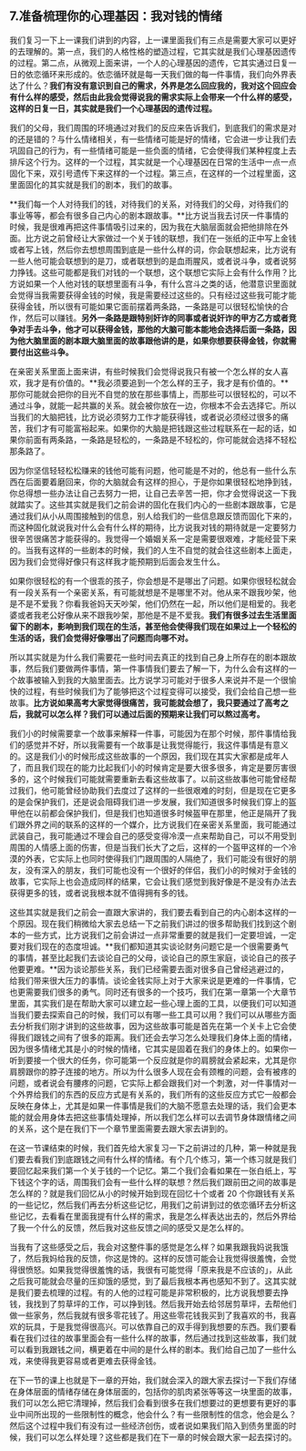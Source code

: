 ## 7.准备梳理你的心理基因：我对钱的情绪
我们复习一下上一课我们讲到的内容，上一课里面我们有三点是需要大家可以更好的去理解的。第一点，我们的人格性格的塑造过程，它其实就是我们心理基因遗传的过程。第二点，从微观上面来讲，一个人的心理基因的遗传，它其实通过日复一日的依恋循环来形成的。依恋循环就是每一天我们做的每一件事情，我们向外界表达了什么？**我们有没有意识到自己的需求，外界是怎么回应我的，我对这个回应会有什么样的感受，然后由此我会觉得说我的需求实际上会带来一个什么样的感受，这样的日复一日，其实就是我们一个心理基因的遗传过程。**


我们的父母，我们周围的环境通过对我们的反应来告诉我们，到底我们的需求是对的还是错的？与什么情绪相关，有一些情绪可能是好的情绪，它会进一步让我们去巩固自己的行为，有一些情绪可能是一些负面的情绪，它会使得我们某种程度上去排斥这个行为。这样的一个过程，其实就是一个心理基因在日常的生活中一点一点固化下来，双引号遗传下来这样的一个过程。第三点，在这样的一个过程里面，这里面固化的其实就是我们的剧本，我们的故事。


**我们每一个人对待我们的钱，对待我们的关系，对待我们的父母，对待我们的事业等等，都会有很多自己内心的剧本跟故事。**比方说当我去讨厌一件事情的时候，我是很难再把这件事情吸引过来的，因为我在大脑层面就会把他排除在外面。比方说之前曾经让大家做过一个关于钱的联想，我们在一张纸的正中写上金钱或者写上钱，然后你去想想周围到底是一些什么样的词，你会联想起来，比方说有一些人他可能会联想到的是刀，或者联想到的是血雨腥风，或者说斗争，或者说努力挣钱。这些可能都是我们对钱的一个联想，这个联想它实际上会有什么作用？比方说如果一个人他对钱的联想里面有斗争，有什么宫斗之类的话，他潜意识里面就会觉得当我需要获得金钱的时候，我是需要经过这些的。只有经过这些我可能才能获得金钱，所以很有可能如果它面前摆着两条路，一条路是可以很轻松愉快的合作，然后可以赚钱。**另外一条路是跟特别奸诈的同事或者说奸诈的甲方乙方或者竞争对手去斗争，他才可以获得金钱，那他的大脑可能本能地会选择后面一条路，因为他大脑里面的剧本跟大脑里面的故事跟他讲的是，如果你想要获得金钱，你就需要付出这些斗争。**


在亲密关系里面上面来讲，有些时候我们会觉得说我只有被一个怎么样的女人喜欢，我才是有价值的。**我必须要追到一个怎么样的王子，我才是有价值的。**那你可能就会把你的目光不自觉的放在那些事情上，而那些可以很轻松的，可以不通过斗争，就能一起共赢的关系。就会被你放在一边，你根本不会去选择它。所以当我们的大脑把钱，比方说必须努力工作才能获得钱，或者说必须经过很多的痛苦，我们才有可能富裕起来。如果你的大脑是把钱跟这些过程联系在一起的话，如果你前面有两条路，一条路是轻松的，一条路是不轻松的，你可能就会选择不轻松那条路了。


因为你坚信轻轻松松赚来的钱他可能有问题，他可能是不对的，他总有一些什么东西在后面要着磨回来，你的大脑就会有这样的担心，于是你如果很轻松地挣到钱，你总得想一些办法让自己去努力一把，让自己去辛苦一把，你才会觉得说这一下我就踏实了。这些其实就是我们之前会讲的固化在我们内心的一些剧本跟故事，它是通过我们从小从周围接触到的信息，别人给我们的一些信息跟反馈而固化下来的，而这种固化就说我对什么会有什么样的期待，比方说我对钱的期待就是一定要努力很辛苦很痛苦才能获得的。我觉得一个婚姻关系一定是需要很艰难，才能经营下来的。当我有这样的一些剧本的时候，我们的人生不自觉的就会往这些剧本上面走，因为我们会觉得好像只有这样我才能预期到后面会发生什么。


如果你很轻松的有一个很乖的孩子，你会想是不是哪出了问题。如果你很轻松就会有一段关系有一个亲密关系，有可能就想是不是哪里不对。他从来不跟我吵架，他是不是不爱我？你看我爸妈天天吵架，他们仍然在一起，所以他们是相爱的。我老婆或者我老公好像从来不跟我吵架，那他是不是不爱我。**我们有很多过去生活里面留下的剧本，影响到我们现在的生活，甚至他会使得我们现在如果过上一个轻松的生活的话，我们会觉得好像哪出了问题而向哪不对。**


所以其实就是为什么我们需要花一些时间去真正的找到自己身上所存在的剧本跟故事，然后我们要做两件事情，第一件事情我们要去了解一下，为什么会有这样的一个故事被输入到我的大脑里面去。比方说学习可能对于很多人来说并不是一个很愉快的过程，有些时候我们为了能够把这个过程变得可以接受，我们会给自己想一些故事。**比方说如果高考大家觉得很痛苦，我可能就会想了，我只要通过了高考之后，我就可以怎么样？我们可以通过后面的预期来让我们可以熬过高考。**


我们小的时候需要拿一个故事来解释一件事，可能因为在那个时候，那件事情给我们的感觉并不好，所以我需要有一个故事是让我觉得能行，我这件事情是有意义的。这是我们小的时候形成这些故事的一个原因，我们现在其实大家都是成年人了，而且我们现在的能力比起我们小的时候肯定是要大很多很多，肯定是要厉害很多的，这个时候我们可能就需要重新去看这些故事了。以前这些故事他可能曾经帮过我们，他可能曾经协助我们去度过了这样的一些很艰难的时刻，但是现在它更多的是会保护我们，还是说会阻碍我们进一步发展，我们知道很多时候我们穿上的盔甲他在以前都会保护我们，但是我们也知道很多时候盔甲在那里，他正是隔开了我们跟外界之间的联系的这样的一个媒介，比方说我们在亲密关系里面，我可能通过武装自己，我可能通过不理会自己的感受变得冷漠一点来帮助自己，可以不用受到周围的人情感上面的伤害，但是当我们长大了之后，这样的一个盔甲这样的一个冷漠的外表，它实际上也同时使得我们门跟周围的人隔绝了，我们可能没有很好的朋友，没有深入的朋友，我们可能也没有一个很好的伴侣，我们小的时候对于金钱的故事，它实际上也会造成同样的结果，它会让我们感觉到我好像是不是没有办法去获得更多的钱，或者说我根本就不值得拥有多的钱。


这些其实就是我们之前会一直跟大家讲的，我们要去看到自己的内心剧本这样的一个原因。现在我们稍微给大家去总结一下之前我们讲过的很多帮助我们找到这个剧本的一些方式，比方说我们之前会讲过一点非常重要的就是我们一定要坦诚，一定要对我们现在的态度坦诚。**我们都知道其实谈论财务问题它是一个很需要勇气的事情，甚至比起我们去谈论自己的父母，谈论自己的原生家庭，谈论自己的孩子他要更难。**因为谈论那些关系，我们已经需要去面对很多自己曾经逃避过的，给我们带来很大压力的事情。谈论金钱实际上对于大家来说是更难的一件事情，它也更需要我们很多的勇气。同时还有很多的一个技巧，我们在第一章第一个大章节里面，其实我们是在帮助大家可以建立起一些心理上面的工具，以便我们可以知道当我们要去探索自己的时候，我们可以有哪一些工具可以用？我们可以从哪些方面去分析我们刚才讲到的这些故事，因为这些故事可能是首先在第一个关卡上它会使得我们跟钱之间有了很多的距离。我们还会去学习怎么处理我们身体上面的情绪，因为很多情绪尤其是小的时候的情绪，它其实是固着在我们的身体上的。如果你一听到要接一个很大的任务，你可能第一个反应就是你的肩膀就会紧起来，尤其是你肩膀跟你的脖子连接的地方。所以为什么很多人现在会有颈椎的问题，会有被疼的问题，或者说会有腰疼的问题，它实际上都会跟我们对一个刺激，对一件事情对一个外界给我们的东西的反应方式是有关系的，我们所有的这些反应方式它一般都会反映在身体上，尤其是如果一件事情是我们的大脑不愿意去处理的话，我们会更本能的就会用身体去把这些事情处理掉，所以我们怎么样可以去调节身体跟情绪之间的关系，这个是在我们下一个章节里面需要去跟大家去讲到的。


在这一节课结束的时候，我们首先给大家复习一下之前讲过的几种，第一种就是我们要去看我们到底跟钱之间有什么样的情绪。有个几个练习，第一个练习就是我们要回忆起来我们第一个关于钱的一个记忆。第二个我们会看如果在一张白纸上，写下钱这个字的话，周围我们会有一些什么样的联想？然后我们跟前田之间的故事是怎么样的？就是我们回忆从小的时候开始到现在回忆十个或者 20 个你跟钱有关系的一些记忆，然后我们再去分析这些记忆，用我们之前讲到过的依恋循环去分析这些记忆，去看看在里面我提有什么样的需求，我是怎么样表达出去的，然后外界给了我一个什么的反馈，然后我对这些反馈之间的感受又是怎么样的。


当我有了这些感受之后，我会对这整件事的感觉是怎么样？如果我跟我妈说我饿了，然后我妈给我的反馈，你这是馋的。这样的反馈可能会让我觉得很羞愧，会觉得很愤怒。如果我觉得很羞愧的话，我很有可能觉得「原来我是不应该的」，从此之后我可能就会尽量的压抑饿的感觉，到了最后我根本再也感知不到了。这其实就是我们要去梳理的过程。有的人他的过程可能是非常积极的，比方说我想要去挣钱，我找到了剪草坪的工作，可以挣到钱。然后我开始去给邻居剪草坪，去帮他们做一些家务，然后我就有很多零花钱了。用这些零花钱我买到了我喜欢的书，我喜欢的玩具，于是我觉得很高兴。可以依靠自己的双手得到我想要的东西。我们要看看在我们过往的故事里面会有一些什么样的故事，然后通过找到这些故事，我们就可以看到我跟钱之间，横更着在中间的是什么样的剧本。我们给自己加了一些什么戏，来使得我更容易或者更难去获得金钱。


在下一节的课上也就是下一章的开始，我们就会深入的跟大家去探讨一下我们存储在身体层面的情绪存储在身体层面的，包括你的肌肉紧张等等这一块里面的故事，我们可以怎么把它清理掉，然后我们会看到很多在我们想要过的更想要有更好的事业中间所出现的一些限制性的概念，他会什么？有一些限制性的信念，他会是么？然后这个过程中我们有没有过一些经济创伤，或者说如果我们陷入到债务里面的时候，我们可以怎么样处理？这些都是我们在下一章的时候会跟大家一起去探讨的。

